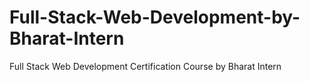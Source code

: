 # Full-Stack-Web-Development-by-Bharat-Intern
Full Stack Web Development Certification Course by Bharat Intern
